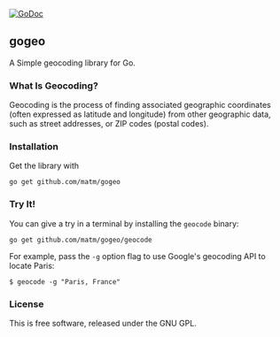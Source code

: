 [![GoDoc](https://godoc.org/github.com/matm/gogeo?status.svg)](https://godoc.org/github.com/matm/gogeo)

## gogeo

A Simple geocoding library for Go.

### What Is Geocoding?

Geocoding is the process of finding associated geographic coordinates
(often expressed as latitude and longitude) from other geographic data, such as street addresses, 
or ZIP codes (postal codes).

### Installation

Get the library with

    go get github.com/matm/gogeo

### Try It!

You can give a try in a terminal by installing the `geocode` binary:

    go get github.com/matm/gogeo/geocode

For example, pass the `-g` option flag to use Google's geocoding API to locate Paris:

    $ geocode -g "Paris, France"

### License

This is free software, released under the GNU GPL.
